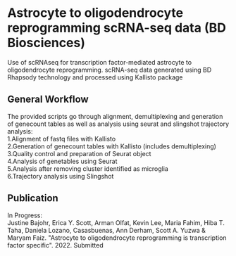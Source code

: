 # Astrocyte to oligodendrocyte reprogramming scRNA-seq data (BD Biosciences)
Use of scRNAseq for transcription factor-mediated astrocyte to oligodendrocyte reprogramming.
scRNA-seq data generated using BD Rhapsody technology and processed using Kallisto package

## General Workflow
The provided scripts go through alignment, demultiplexing and generation of genecount tables as well as analysis using seurat and slingshot trajectory analysis: \
1.Alignment of fastq files with Kallisto \
2.Generation of genecount tables with Kallisto (includes demultiplexing)\
3.Quality control and preparation of Seurat object \
4.Analysis of genetables using Seurat \
5.Analysis after removing cluster identified as microglia \
6.Trajectory analysis using Slingshot 

## Publication
In Progress:  
Justine Bajohr, Erica Y. Scott, Arman Olfat, Kevin Lee, Maria Fahim, Hiba T. Taha, Daniela Lozano, Casasbuenas, Ann Derham, Scott A. Yuzwa & Maryam Faiz. "Astrocyte to oligodendrocyte reprogramming is transcription factor specific". 2022. Submitted
